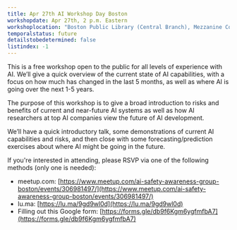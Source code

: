 ```yaml
---
title: Apr 27th AI Workshop Day Boston
workshopdate: Apr 27th, 2 p.m. Eastern
workshoplocation: "Boston Public Library (Central Branch), Mezzanine Conference Room, 700 Boylston Street, Boston MA, 02116"
temporalstatus: future
detailstobedetermined: false
listindex: -1
---
```


This is a free workshop open to the public for all levels of experience with AI. We’ll give a quick overview of the current state of AI capabilities, with a focus on how much has changed in the last 5 months, as well as where AI is going over the next 1-5 years.

The purpose of this workshop is to give a broad introduction to risks and benefits of current and near-future AI systems as well as how AI researchers at top AI companies view the future of AI development.

We’ll have a quick introductory talk, some demonstrations of current AI capabilities and risks, and then close with some forecasting/prediction exercises about where AI might be going in the future.

If you're interested in attending, please RSVP via one of the following methods (only one is needed):

+ meetup.com: [https://www.meetup.com/ai-safety-awareness-group-boston/events/306981497/](https://www.meetup.com/ai-safety-awareness-group-boston/events/306981497/)
+ lu.ma: [https://lu.ma/9gd9wl0d](https://lu.ma/9gd9wl0d)
+ Filling out this Google form: [https://forms.gle/db9f6Kgm6ygfmfbA7](https://forms.gle/db9f6Kgm6ygfmfbA7)
